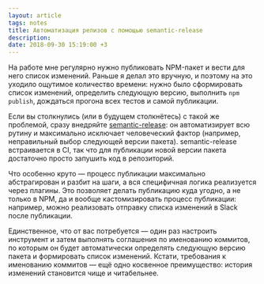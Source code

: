 ```yaml
---
layout: article
tags: notes
title: ​​Автоматизация релизов с помощью semantic-release
description:
date: 2018-09-30 15:19:00 +3
---
```

На работе мне регулярно нужно публиковать NPM-пакет и вести для него список изменений. Раньше я делал это вручную, и поэтому на это уходило ощутимое количество времени: нужно было сформировать список изменений, определить следующую версию, выполнить `npm publish`, дождаться прогона всех тестов и самой публикации.

Если вы столкнулись (или в будущем столкнётесь) с такой же проблемой, сразу внедряйте [semantic-release](https://semantic-release.gitbook.io/semantic-release/): он автоматизирует всю рутину и максимально исключает человеческий фактор (например, неправильный выбор следующей версии пакета). semantic-release встраивается в CI, так что для публикации новой версии пакета достаточно просто запушить код в репозиторий.

Что особенно круто — процесс публикации максимально абстрагирован и разбит на шаги, а вся специфичная логика реализуется через плагины. Это позволяет делать публикацию куда угодно, а не только в NPM, да и вообще кастомизировать процесс публикации: например, можно реализовать отправку списка изменений в Slack после публикации.

Единственное, что от вас потребуется — один раз настроить инструмент и затем выполнять соглашения по именованию коммитов, по которым он будет автоматически определять следующую версию пакета и формировать список изменений. Кстати, требования к именованию коммитов — ещё одно косвенное преимущество: история изменений становится чище и читабельнее.
